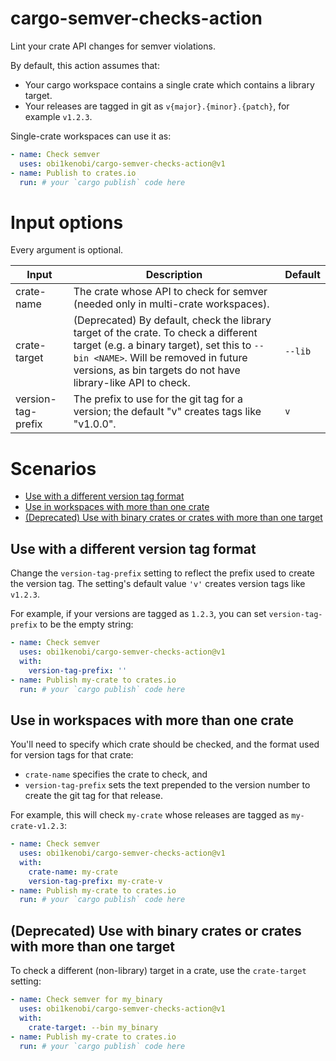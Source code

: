 # cargo-semver-checks-action
Lint your crate API changes for semver violations.

By default, this action assumes that:
- Your cargo workspace contains a single crate which contains a library target.
- Your releases are tagged in git as `v{major}.{minor}.{patch}`, for example `v1.2.3`.

Single-crate workspaces can use it as:
```yaml
- name: Check semver
  uses: obi1kenobi/cargo-semver-checks-action@v1
- name: Publish to crates.io
  run: # your `cargo publish` code here
```

# Input options

Every argument is optional.

| Input              | Description                                                                                                                       | Default |
|--------------------|-----------------------------------------------------------------------------------------------------------------------------------|---------|
| crate-name         | The crate whose API to check for semver (needed only in multi-crate workspaces). | |
| crate-target       | (Deprecated) By default, check the library target of the crate. To check a different target (e.g. a binary target), set this to `--bin <NAME>`. Will be removed in future versions, as bin targets do not have library-like API to check. | `--lib` |
| version-tag-prefix | The prefix to use for the git tag for a version; the default "v" creates tags like "v1.0.0". | `v` |

# Scenarios

- [Use with a different version tag format](#use-with-a-different-version-tag-format)
- [Use in workspaces with more than one crate](#use-in-workspaces-with-more-than-one-crate)
- [(Deprecated) Use with binary crates or crates with more than one target](#deprecated-use-with-binary-crates-or-crates-with-more-than-one-target)

## Use with a different version tag format

Change the `version-tag-prefix` setting to reflect the prefix used to create the version tag. The setting's default value `'v'` creates version tags like `v1.2.3`.

For example, if your versions are tagged as `1.2.3`, you can set `version-tag-prefix` to be the empty string:
```yaml
- name: Check semver
  uses: obi1kenobi/cargo-semver-checks-action@v1
  with:
    version-tag-prefix: ''
- name: Publish my-crate to crates.io
  run: # your `cargo publish` code here
```

## Use in workspaces with more than one crate

You'll need to specify which crate should be checked, and the format used for version tags for that crate:
- `crate-name` specifies the crate to check, and
- `version-tag-prefix` sets the text prepended to the version number to create the git tag for that release.

For example, this will check `my-crate` whose releases are tagged as `my-crate-v1.2.3`:
```yaml
- name: Check semver
  uses: obi1kenobi/cargo-semver-checks-action@v1
  with:
    crate-name: my-crate
    version-tag-prefix: my-crate-v
- name: Publish my-crate to crates.io
  run: # your `cargo publish` code here
```

## (Deprecated) Use with binary crates or crates with more than one target

To check a different (non-library) target in a crate, use the `crate-target` setting:
```yaml
- name: Check semver for my_binary
  uses: obi1kenobi/cargo-semver-checks-action@v1
  with:
    crate-target: --bin my_binary
- name: Publish my-crate to crates.io
  run: # your `cargo publish` code here
```
